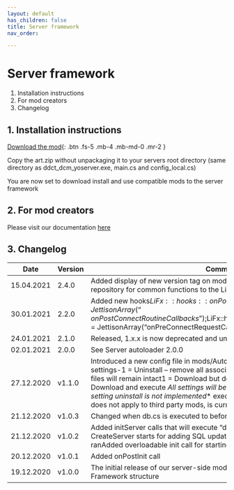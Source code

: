 ```yaml
---
layout: default
has_children: false
title: Server framework
nav_order: 

---
```

# Server framework

1. Installation instructions
2. For mod creators
3. Changelog

## 1. Installation instructions

[Download the mod](/assets/images/art.zip){: .btn .fs-5 .mb-4 .mb-md-0 .mr-2 }

Copy the art.zip without unpackaging it to your servers root directory (same directory as ddct_dcm_yoserver.exe, main.cs and config_local.cs)

You are now set to download install and use compatible mods to the server framework

## 2. For mod creators

Please visit our documentation [here](#docs)

## 3. Changelog


| Date | Version | Comment |
| --- | --- | --- |
| 15.04.2021 | 2.4.0 | Added display of new version tag on modsAdded inclution of Utility a public repository for common functions to the LiFx framework |
| 30.01.2021 | 2.2.0 | Added new hooks$LiFx::hooks::onPostConnectRoutineCallbacks = JettisonArray(“onPostConnectRoutineCallbacks”);$LiFx::hooks::onPreConnectRequestCallbacks = JettisonArray(“onPreConnectRequestCallbacks”); |
| 24.01.2021 | 2.1.0 | Released, 1.x.x is now deprecated and unsupported |
| 02.01.2021 | 2.0.0 | See Server autoloader 2.0.0 |
| 27.12.2020 | v1.1.0 | Introduced a new config file in mods/AutoloadConfig.csEach mod has 4 settings-1 = Uninstall – remove all associated files*0 = Do nothing – excisting files will remain intact1 = Download but do not execute // Enables mod2 = Download and execute **All settings will be unpacked with 0 as their default setting* uninstall is not implemented** execution as per now is for future use and does not apply to third party mods, is currently only used for LiFx main mod. |
| 21.12.2020 | v1.0.3 | Changed when db.cs is executed to before InitServer to append sql to dump.sql |
| 21.12.2020 | v1.0.2 | Added initServer calls that will execute “db.cs” files in mods/<yourmod>/db.cs just before CreateServer starts for adding SQL updates after dump.sql and patch.sql has ranAdded overloadable init call for starting packages loaded after onStart() |
| 20.12.2020 | v1.0.1 | Added onPostInit call |
| 19.12.2020 | v1.0.0 | The initial release of our server-side mod, it introduces our LiFx Mod Framework structure |